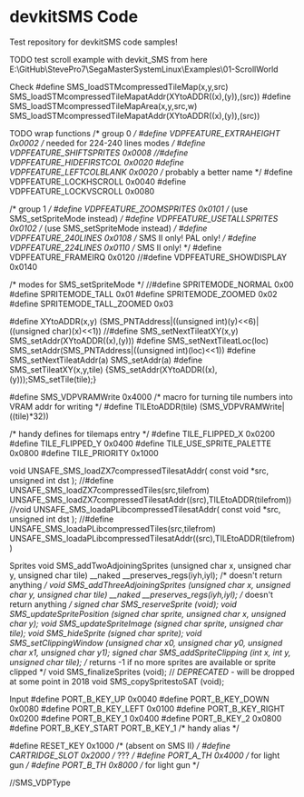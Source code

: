 # devkitSMS Code
Test repository for devkitSMS code samples!

TODO
test scroll example with devkit_SMS from here 
E:\GitHub\StevePro7\SegaMasterSystemLinux\Examples\01-ScrollWorld

Check
#define SMS_loadSTMcompressedTileMap(x,y,src)       SMS_loadSTMcompressedTileMapatAddr(XYtoADDR((x),(y)),(src))
#define SMS_loadSTMcompressedTileMapArea(x,y,src,w) SMS_loadSTMcompressedTileMapatAddr(XYtoADDR((x),(y)),(src))



TODO wrap functions
/* group 0 */
#define VDPFEATURE_EXTRAHEIGHT      0x0002     /* needed for 224-240 lines modes */
#define VDPFEATURE_SHIFTSPRITES     0x0008
//#define VDPFEATURE_HIDEFIRSTCOL     0x0020
#define VDPFEATURE_LEFTCOLBLANK     0x0020     /* probably a better name */
#define VDPFEATURE_LOCKHSCROLL      0x0040
#define VDPFEATURE_LOCKVSCROLL      0x0080

/* group 1 */
#define VDPFEATURE_ZOOMSPRITES      0x0101     /* (use SMS_setSpriteMode instead) */
#define VDPFEATURE_USETALLSPRITES   0x0102     /* (use SMS_setSpriteMode instead) */
#define VDPFEATURE_240LINES         0x0108     /*  SMS II only! PAL only! */
#define VDPFEATURE_224LINES         0x0110     /*  SMS II only! */
#define VDPFEATURE_FRAMEIRQ         0x0120
//#define VDPFEATURE_SHOWDISPLAY      0x0140

/* modes for SMS_setSpriteMode */
//#define SPRITEMODE_NORMAL         0x00
#define SPRITEMODE_TALL           0x01
#define SPRITEMODE_ZOOMED         0x02
#define SPRITEMODE_TALL_ZOOMED    0x03


#define XYtoADDR(x,y)             (SMS_PNTAddress|((unsigned int)(y)<<6)|((unsigned char)(x)<<1))
//#define SMS_setNextTileatXY(x,y)  SMS_setAddr(XYtoADDR((x),(y)))
#define SMS_setNextTileatLoc(loc) SMS_setAddr(SMS_PNTAddress|((unsigned int)(loc)<<1))
#define SMS_setNextTileatAddr(a)  SMS_setAddr(a)
#define SMS_setTileatXY(x,y,tile) {SMS_setAddr(XYtoADDR((x),(y)));SMS_setTile(tile);}



#define SMS_VDPVRAMWrite          0x4000
/* macro for turning tile numbers into VRAM addr for writing */
#define TILEtoADDR(tile)          (SMS_VDPVRAMWrite|((tile)*32))

/* handy defines for tilemaps entry */
#define TILE_FLIPPED_X            0x0200
#define TILE_FLIPPED_Y            0x0400
#define TILE_USE_SPRITE_PALETTE   0x0800
#define TILE_PRIORITY             0x1000



void UNSAFE_SMS_loadZX7compressedTilesatAddr( const void *src, unsigned int dst );
//#define UNSAFE_SMS_loadZX7compressedTiles(src,tilefrom) UNSAFE_SMS_loadZX7compressedTilesatAddr((src),TILEtoADDR(tilefrom))
//void UNSAFE_SMS_loadaPLibcompressedTilesatAddr( const void *src, unsigned int dst );
//#define UNSAFE_SMS_loadaPLibcompressedTiles(src,tilefrom) UNSAFE_SMS_loadaPLibcompressedTilesatAddr((src),TILEtoADDR(tilefrom))



Sprites
void SMS_addTwoAdjoiningSprites (unsigned char x, unsigned char y, unsigned char tile) __naked __preserves_regs(iyh,iyl);     /* doesn't return anything */
void SMS_addThreeAdjoiningSprites (unsigned char x, unsigned char y, unsigned char tile) __naked __preserves_regs(iyh,iyl);   /* doesn't return anything */
signed char SMS_reserveSprite (void);
void SMS_updateSpritePosition (signed char sprite, unsigned char x, unsigned char y);
void SMS_updateSpriteImage (signed char sprite, unsigned char tile);
void SMS_hideSprite (signed char sprite);
void SMS_setClippingWindow (unsigned char x0, unsigned char y0, unsigned char x1, unsigned char y1);
signed char SMS_addSpriteClipping (int x, int y, unsigned char tile);   /* returns -1 if no more sprites are available or sprite clipped */
void SMS_finalizeSprites (void);     // *DEPRECATED* - will be dropped at some point in 2018
void SMS_copySpritestoSAT (void);



Input
#define PORT_B_KEY_UP           0x0040
#define PORT_B_KEY_DOWN         0x0080
#define PORT_B_KEY_LEFT         0x0100
#define PORT_B_KEY_RIGHT        0x0200
#define PORT_B_KEY_1            0x0400
#define PORT_B_KEY_2            0x0800
#define PORT_B_KEY_START        PORT_B_KEY_1    /* handy alias */

#define RESET_KEY               0x1000          /* (absent on SMS II) */
#define CARTRIDGE_SLOT          0x2000          /* ??? */
#define PORT_A_TH               0x4000          /* for light gun */
#define PORT_B_TH               0x8000          /* for light gun */


//SMS_VDPType